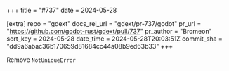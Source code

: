 +++
title = "#737"
date = 2024-05-28

[extra]
repo = "gdext"
docs_rel_url = "gdext/pr-737/godot"
pr_url = "https://github.com/godot-rust/gdext/pull/737"
pr_author = "Bromeon"
sort_key = 2024-05-28
date_time = 2024-05-28T20:03:51Z
commit_sha = "dd9a6abac36b170659d81684cc44a08b9ed63b33"
+++

Remove `NotUniqueError`
